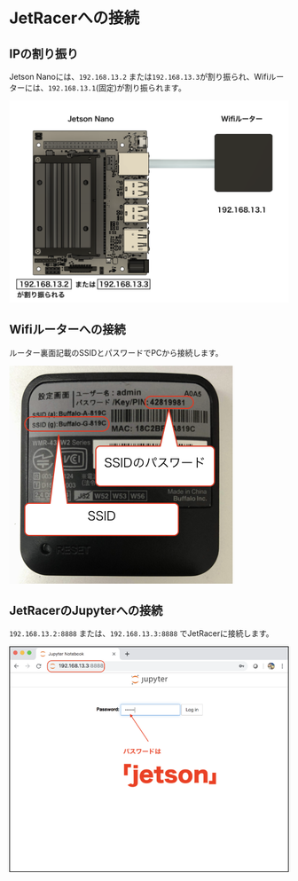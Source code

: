 # JetRacerへの接続

## IPの割り振り

Jetson Nanoには、`192.168.13.2` または`192.168.13.3`が割り振られ、Wifiルーターには、`192.168.13.1`(固定)が割り振られます。

![](./img/wifi000.png)

## Wifiルーターへの接続

ルーター裏面記載のSSIDとパスワードでPCから接続します。

![](./img/wifi002.png)

## JetRacerのJupyterへの接続

`192.168.13.2:8888` または、`192.168.13.3:8888` でJetRacerに接続します。

![](./img/jupyter001.png)
